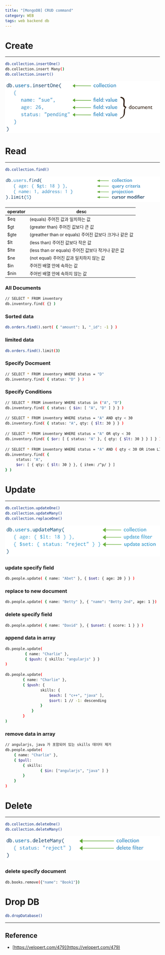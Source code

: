 ```yaml
---
title: "[MongoDB] CRUD command"
category: WEB
tags: web backend db
---
```


<!--more-->

# Create

---

```bash
db.collection.insertOne()
db.collection.insert Many()
db.collection.insert()
```

![mongodb-create](/assets/images/mongodb-create.png)

# Read

---

```bash
db.collection.find()
```

![mongodb-read](/assets/images/mongodb-read.png)

| operator  |  desc |
|---|---|
| $eq  | (equals) 주어진 값과 일치하는 값  |
| $gt  |  (greater than) 주어진 값보다 큰 값 |
| $gte  |  (greather than or equals) 주어진 값보다 크거나 같은 값 |
| $lt | (less than) 주어진 값보다 작은 값  |
| $lte  | (less than or equals) 주어진 값보다 작거나 같은 값  |
| $ne |(not equal) 주어진 값과 일치하지 않는 값   |
| $in  | 주어진 배열 안에 속하는 값  |
| $nin  | 주어빈 배열 안에 속하지 않는 값  |

### All Documents

```bash
// SELECT * FROM inventory
db.inventory.find( {} )
```

### Sorted data

```bash
db.orders.find().sort( { "amount": 1, "_id": -1 } )
```

### limited data

```bash
db.orders.find().limit(3)
```

### Specify Docmuent

```bash
// SELECT * FROM inventory WHERE status = "D"
db.inventory.find( { status: "D" } )
```

### Specify Conditions

```bash
// SELECT * FROM inventory WHERE status in ("A", "D")
db.inventory.find( { status: { $in: [ "A", "D" ] } } )

// SELECT * FROM inventory WHERE status = "A" AND qty < 30
db.inventory.find( { status: "A", qty: { $lt: 30 } } )

// SELECT * FROM inventory WHERE status = "A" OR qty < 30
db.inventory.find( { $or: [ { status: "A" }, { qty: { $lt: 30 } } ] } )

// SELECT * FROM inventory WHERE status = "A" AND ( qty < 30 OR item LIKE "p%")
db.inventory.find( {
     status: "A",
     $or: [ { qty: { $lt: 30 } }, { item: /^p/ } ]
} )
```

# Update

---

```bash
db.collection.updateOne()
db.collection.updateMany()
db.collection.replaceOne()
```

![mongodb-update](/assets/images/mongodb-update.png)

### update specify field

```bash
db.people.update( { name: "Abet" }, { $set: { age: 20 } } )
```

### replace to new document

```bash
db.people.update( { name: "Betty" }, { "name": "Betty 2nd", age: 1 })
```

### delete specify field

```bash
db.people.update( { name: "David" }, { $unset: { score: 1 } } )
```

### append data in array

```bash
db.people.update(
		 { name: "Charlie" },
		 { $push: { skills: "angularjs" } }
)

db.people.update(
		{ name: "Charlie" },
		{ $push: {
				skills: {
					$each: [ "c++", "java" ],
					$sort: 1 // -1: descending
				}
			}
		}
)
```

### remove data in array

```bash
// angularjs, java 가 포함되어 있는 skills 데이터 제거
db.people.update(
	{ name: "Charlie" },
	{ $pull:
		{ skills:
				{ $in: ["angularjs", "java" ] }
		}
	}
)
```

# Delete

---

```bash
db.collection.deleteOne()
db.collection.deleteMany()
```

![mongodb-delete](/assets/images/mongodb-delete.png)

### delete specify document

```bash
db.books.remove({"name": "Book1"})
```

# Drop DB

```bash
db.dropDatabase()
```

---

## Reference

- [https://velopert.com/479](https://velopert.com/479)
